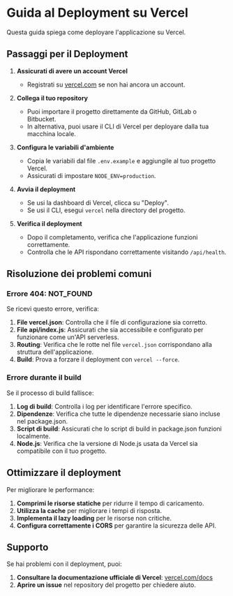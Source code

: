# Guida al Deployment su Vercel

Questa guida spiega come deployare l'applicazione su Vercel.

## Passaggi per il Deployment

1. **Assicurati di avere un account Vercel**
   - Registrati su [vercel.com](https://vercel.com) se non hai ancora un account.

2. **Collega il tuo repository**
   - Puoi importare il progetto direttamente da GitHub, GitLab o Bitbucket.
   - In alternativa, puoi usare il CLI di Vercel per deployare dalla tua macchina locale.

3. **Configura le variabili d'ambiente**
   - Copia le variabili dal file `.env.example` e aggiungile al tuo progetto Vercel.
   - Assicurati di impostare `NODE_ENV=production`.

4. **Avvia il deployment**
   - Se usi la dashboard di Vercel, clicca su "Deploy".
   - Se usi il CLI, esegui `vercel` nella directory del progetto.

5. **Verifica il deployment**
   - Dopo il completamento, verifica che l'applicazione funzioni correttamente.
   - Controlla che le API rispondano correttamente visitando `/api/health`.

## Risoluzione dei problemi comuni

### Errore 404: NOT_FOUND

Se ricevi questo errore, verifica:

1. **File vercel.json**: Controlla che il file di configurazione sia corretto.
2. **File api/index.js**: Assicurati che sia accessibile e configurato per funzionare come un'API serverless.
3. **Routing**: Verifica che le rotte nel file `vercel.json` corrispondano alla struttura dell'applicazione.
4. **Build**: Prova a forzare il deployment con `vercel --force`.

### Errore durante il build

Se il processo di build fallisce:

1. **Log di build**: Controlla i log per identificare l'errore specifico.
2. **Dipendenze**: Verifica che tutte le dipendenze necessarie siano incluse nel package.json.
3. **Script di build**: Assicurati che lo script di build in package.json funzioni localmente.
4. **Node.js**: Verifica che la versione di Node.js usata da Vercel sia compatibile con il tuo progetto.

## Ottimizzare il deployment

Per migliorare le performance:

1. **Comprimi le risorse statiche** per ridurre il tempo di caricamento.
2. **Utilizza la cache** per migliorare i tempi di risposta.
3. **Implementa il lazy loading** per le risorse non critiche.
4. **Configura correttamente i CORS** per garantire la sicurezza delle API.

## Supporto

Se hai problemi con il deployment, puoi:

1. **Consultare la documentazione ufficiale di Vercel**: [vercel.com/docs](https://vercel.com/docs)
2. **Aprire un issue** nel repository del progetto per chiedere aiuto.
